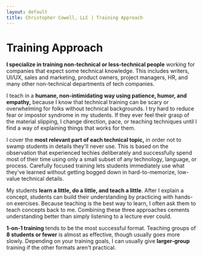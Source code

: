 ```yaml
---
layout: default
title: Christopher Cowell, LLC | Training Approach
---
```


# Training Approach

**I specialize in training non-technical or less-technical people** working for companies that expect some technical knowledge. This includes writers, UI/UX, sales and marketing, product owners, project managers, HR, and many other non-technical departments of tech companies. 
 
I teach in a **humane, non-intimidating way using patience, humor, and empathy,** because I know that technical training can be scary or overwhelming for folks without technical backgrounds. I try hard to reduce fear or impostor syndrome in my students. If they ever feel their grasp of the material slipping, I change direction, pace, or teaching techniques until I find a way of explaining things that works for them.

I cover the **most relevant part of each technical topic,** in order not to swamp students in details they'll never use. This is based on the observation that experienced techies deliberately and successfully spend most of their time using only a small subset of any technology, language, or process. Carefully focused training lets students immediately use what they've learned without getting bogged down in hard-to-memorize, low-value technical details.

My students **learn a little, do a little, and teach a little**. After I explain a concept, students can build their understanding by practicing with hands-on exercises. Because teaching is the best way to learn, I often ask them to teach concepts back to me. Combining these three approaches cements understanding better than simply listening to a lecture ever could.

**1-on-1 training** tends to be the most successful format. Teaching groups of **8 students or fewer** is almost as effective, though usually goes more slowly. Depending on your training goals, I can usually give **larger-group** training if the other formats aren't practical.

